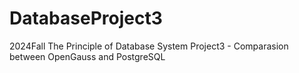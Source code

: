 # DatabaseProject3
2024Fall The Principle of Database System Project3 - Comparasion between OpenGauss and PostgreSQL
